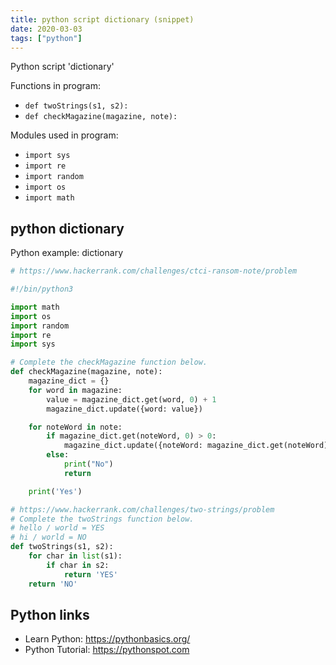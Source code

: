 ```yaml
---
title: python script dictionary (snippet)
date: 2020-03-03
tags: ["python"]
---
```

Python script 'dictionary'

Functions in program: 
* `def twoStrings(s1, s2):`
* `def checkMagazine(magazine, note):`

Modules used in program: 
* `import sys`
* `import re`
* `import random`
* `import os`
* `import math`

## python dictionary

Python example: dictionary

```python
# https://www.hackerrank.com/challenges/ctci-ransom-note/problem

#!/bin/python3

import math
import os
import random
import re
import sys

# Complete the checkMagazine function below.
def checkMagazine(magazine, note):
    magazine_dict = {}
    for word in magazine:
        value = magazine_dict.get(word, 0) + 1
        magazine_dict.update({word: value})

    for noteWord in note:
        if magazine_dict.get(noteWord, 0) > 0:
            magazine_dict.update({noteWord: magazine_dict.get(noteWord) - 1})
        else:
            print("No")
            return

    print('Yes')

# https://www.hackerrank.com/challenges/two-strings/problem
# Complete the twoStrings function below.
# hello / world = YES
# hi / world = NO
def twoStrings(s1, s2):
    for char in list(s1):
        if char in s2:
            return 'YES'
    return 'NO'


```

## Python links

- Learn Python: https://pythonbasics.org/
- Python Tutorial: https://pythonspot.com
